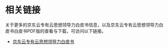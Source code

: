 # 相关链接

关于更多的京东云专有云思想领导力白皮书信息，以及京东云专有云思想领导力白皮书白皮书PDF版的查看与下载，可访问以下链接。

- [京东云专有云思想领导力白皮书](https://download.jdcloud.com/download-pdf/pdf-view/web/viewer.html?file=https%3A%2F%2Fjdcloud-marketing.s3.cn-north-1.jdcloud-oss.com%2FWhitePaper%2FDedicated-Cloud-Thought-Leadership-Paper-by-JD-Cloud.pdf)





